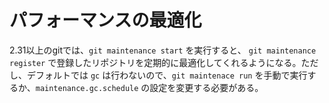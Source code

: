 # パフォーマンスの最適化

2.31以上のgitでは、`git maintenance start` を実行すると、 `git maintenance register` で登録したリポジトリを定期的に最適化してくれるようになる。ただし、デフォルトでは `gc` は行わないので、`git maintenace run` を手動で実行するか、`maintenance.gc.schedule` の設定を変更する必要がある。
